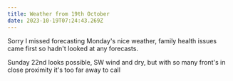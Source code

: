 ```yaml
---
title: Weather from 19th October
date: 2023-10-19T07:24:43.269Z
---
```

Sorry I missed forecasting Monday's nice weather, family health issues came first so hadn't looked at any forecasts.

Sunday 22nd looks possible, SW wind and dry, but with so many front's in close proximity it's too far away to call